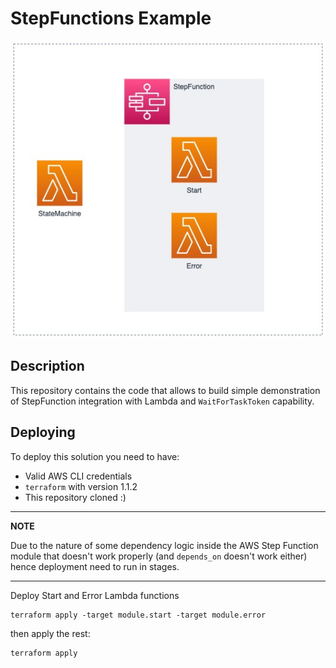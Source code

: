 # StepFunctions Example

![StepFunction](docs/StepFunctions.jpg)

## Description
This repository contains the code that allows to build simple demonstration of StepFunction integration with Lambda and `WaitForTaskToken` capability.

## Deploying
To deploy this solution you need to have:
* Valid AWS CLI credentials
* `terraform` with version 1.1.2
* This repository cloned :)

---
**NOTE**

Due to the nature of some dependency logic inside the AWS Step Function module that doesn't work properly (and `depends_on` doesn't work either) hence deployment need to run in stages.

---

Deploy Start and Error Lambda functions

```
terraform apply -target module.start -target module.error
```
then apply the rest:
```
terraform apply
```